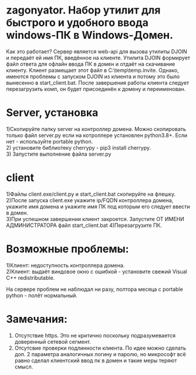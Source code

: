 # zagonyator. Набор утилит для быстрого и удобного ввода windows-ПК в Windows-Домен.
Как это работает? Сервер является web-api для вызова утилиты DJOIN и передаёт ей имя ПК, введённое на клиенте. Утилита DJOIN формирует файл ответа для офлайн ввода ПК в домен и отдаёт на скачивание клиенту.
Клиент размещает этот файл в C:\temp\temp.invite. Однако, имеются проблемы с запуском DJOIN из клиента и потому это было вынесенно в start_client.bat. После завершения работы клиента следует перезагрузить комп, он будет присоединён к домену и переименован.


# Server, установка
1)Скопируйте папку server на контроллер домена. Можно скопировать только файл server.py если на котроллере установлен python3.8+. Если нет - используйте portable python.  
2) установите библиотеку cherrypy - pip3 install cherrypy.  
3) Запустите выполнение файла server.py  

# client
1)Файлы client.exe/client.py и start_client.bat скопируйте на флешку.  
2)После запуска client.exe укажите ip/FQDN контроллера домена, укажите имя домена и укажите имя ПК под которым его следует ввести в домен.  
3)При успешном завершении клиент закроется. Запустите ОТ ИМЕНИ АДМИНИСТРАТОРА файл start_client.bat
4)Перезагрузите ПК.

# Возможные проблемы:
1)Клиент: недоступность контроллера домена.  
2)Клиент: выдаёт виндовое окно с ошибкой - установите свежий Visual C++ redistributable.  

На сервере проблем не наблюдал ни разу, полтора месяца с portable python - полёт нормальный.
# Замечания:
1) Отсутствие https. Это не критично поскольку подразумевается доверенный сетевой сегмент.  
2) Отсутсвие проверки подлинности клиента. По идее можно сделать доп. 2 параметра аналогичных логину и паролю, но микрософт всё равно сделал клиентский ввод пк в домен и такие меры теряют смысл.  

